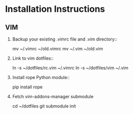 Installation Instructions
=========================

VIM
---

 1. Backup your existing .vimrc file and .vim directory::

    mv ~/.vimrc ~/old.vimrc
    mv ~/.vim ~/old.vim

 1. Link to vim dotfiles::

    ln -s ~/dotfiles/rc.vim ~/.vimrc
    ln -s ~/dotfiles/vim ~/.vim

1. Install rope Python module::

    pip install rope

1. Fetch vim-addons-manager submodule

    cd ~/dotfiles
    git submodule init

